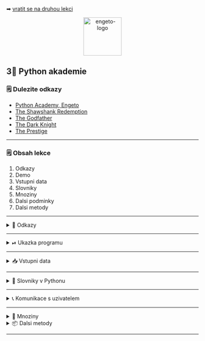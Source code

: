 ➡ [vratit se na druhou lekci](https://github.com/Bralor/python-academy/tree/lekce02)

<p align="center">
  <img alt="engeto-logo" width="100px" src="https://engeto.cz/wp-content/uploads/2019/01/engeto-square.png" />
</p>

## 3⃣ Python akademie
### 🗒 Dulezite odkazy
- [Python Academy, Engeto]()
- [The Shawshank Redemption]()
- [The Godfather]()
- [The Dark Knight]()
- [The Prestige]()
---

### 🗒 Obsah lekce
1. Odkazy
2. Demo
3. Vstupni data
4. Slovniky
5. Mnoziny
6. Dalsi podminky
7. Dalsi metody
---

<details>
  <summary>📔 Odkazy</summary>
</br >
  - [Vzdelavaci platforma Engeta](https://engeto.com)
  - [Vstupni data, Shawshank Redemption](https://www.imdb.com/title/tt0111161/?ref_=fn_al_tt_1)
  - [Vstupni data, Godfather](https://www.imdb.com/title/tt0068646/?ref_=fn_al_tt_1)
  - [Vstupni data, Dark Knight](https://www.imdb.com/title/tt0468569/?ref_=fn_al_tt_1)
  - [Vstupni data, Prestige](https://www.imdb.com/title/tt0482571/?ref_=fn_al_tt_1)

</details>

---

<details>
  <summary>⏯  Ukazka programu</summary>
</br >
  1. ✌  [Stahnete si treti lekci jako **zip**](https://github.com/Bralor/python-academy/archive/lekce03.zip)
  2. 💪 Presunte se ke stazenemu souboru
  3. 🙏 Spustte soubor **movies** v PyCharm
  4. 🐍 Spustte program pomoci klaves **ctrl+shift+F10**
  5. 🎥 Zkousejte!

</details>

---

<details>
  <summary>📥 Vstupni data</summary>

  ##### The Shawshank redemption
  ```python
  film_1 = {
    "JMENO": "Shawshank Redemption",
    "HODNOCENI": "93/100",
    "ROK": 1994,
    "REZISER": "Frank Darabont",
    "STOPAZ": 144,
    "HRAJI": ("Tim Robbins", "Morgan Freeman", "Bob Gunton", "William Sadler",
      "Clancy Brown", "Gil Bellows", "Mark Rolston", "James Whitmore",
      "Jeffrey DeMunn", "Larry Brandenburg"
     )
  }
  ```

  ##### The Godfather
  ```python
  film_2 = {
    "JMENO": "The Godfather",
    "HODNOCENI": "92/100",
    "ROK": 1972,
    "REZISER": "Francis Ford Coppola",
    "STOPAZ": 175,
    "HRAJI": ("Marlon Brando", "Al Pacino", "James Caan",
      "Richard S. Castellano", "Robert Duvall", "Sterling Hayden",
      "John Marley", "Richard Conte"
    )
  }
  ```

  ##### The Dark knight
  ```python
  film_3 = {
    "JMENO": "The Dark Knight",
    "HODNOCENI": "90/100",
    "ROK": 2008,
    "REZISER": "Christopher Nolan",
    "STOPAZ": 152,
    "HRAJI": ("Christian Bale", "Heath Ledger", "Aaron Eckhart",
      "Michael Caine", "Maggie Gyllenhaal", "Gary Oldman", "Morgan Freeman",
      "Monique Gabriela", "Ron Dean", "Cillian Murphy"
    )
  }
  ```

  ##### The Prestige
  ```python
  film_4 = {
    "JMENO": "The Prestige",
    "HODNOCENI": "85/100",
    "ROK": 2006,
    "REZISER": "Christopher Nolan",
    "STOPAZ": 130,
    "HRAJI": ("Hugh Jackman", "Christian Bale", "Michael Caine",
      "Piper Perabo", "Rebecca Hall", "Scarlett Johansson", "Samantha Mahurin",
      "David Bowie"
    )
  }
  ```
</details>

---

<details>
  <summary>📔 Slovniky v Pythonu</summary>

  ##### 📂 Vytvorime adresar & novy soubor
  <details>
    <summary>🔽 Zjisti vice...</summary>

    Vytvorime prazdny adresar pro jednotlive lekce a do nej dalsi:
    ```
    mkdir python-akademie
    mkdir python-akademie/lekce03
    ```

    ```
    touch movies.py       # Linux
    copy nul "movies.py"  # Windows
    ```

  </details>

  ##### ❓Co je to slovnik
  - **standartni datovy typ** Pythonu
  - tvoreny pary **klic: hodnota**
  - podle **klice** vratim (mapuji) **hodnotu** (ne naopak)
  - klic je **unikatni** (napr. retezec, cislo)
  - hodnota nemusi byt (napr. retezec, cislo, seznam, ntice, jiny slovnik)
  - nelze indexovat jako seznamy/ntice
  - nemaji poradi jako seznamy/ntice

  ##### 📓 Vytvorime prazdny slovnik
  ```python
  filmovy_slovnik = {}      # 1. zpusob
  filmovy_slovnik = dict()  # 2. zpusob
  ```

  ##### 🗝 Vlozime prvni klic
  Tak jak jsme pouzivali hranate zavorky u seznamu, je pouzijeme i u slovniku.
  Ale v tentokrat pro vytvoreni **klice a jeho **hodnoty**.
  ```python
  filmovy_slovnik["jmeno"] = None
  ```
  ##### 👑 Pridame hodnotu
  ```python
  filmovy_slovnik["jmeno"] = "Matous"
  ```

  ##### 😱 Pridame seznam jako hodnotu
  Do slovniku muzeme ke klici ulozit nejen cisla ci slova. Muzeme ulozit i
  seznamy a ntice:
  ```python
  PISMENA = ["a", "b", "c", "d"]
  filmovy_slovnik["pismena"] = PISMENA
  ```

  ##### 🤦 Slovnik ve slovniku
  Do slovniku muzu vlozit i jine slovniky:
  ```python
  vnoreny_slovnik_1 = {"jmeno": "Lukas"}
  vnoreny_slovnik_2 = {"jmeno": "Jan"}

  filmovy_slovnik["1_slovnik"] = vnoreny_slovnik_1
  filmovy_slovnik["2_slovnik"] = vnoreny_slovnik_2
  ```

  ##### ⏪ Odstranime klice & hodnoty
  - funkce `del`
  - metoda `pop`
  - metoda `popitem`
  ```python
  del filmovy_slovnik["1_slovnik"]
  filmovy_slovnik.pop("2_slovnik")
  ```

</details>

---

<details>
  <summary>📞 Komunikace s uzivatelem</summary>

  #### 📡 Pozdravime uzivatele
  Nejprve pozdravime uzivatele:
  ```python
  print("VITEJTE V NASEM FILMOVEM SLOVNIKU!")
  ```
  #### 📖 Doplnime oddelovac
  Jde jen o vizualni prvek v ramci prikazoveho radku:
  ```python
  ODDELOVAC = "=" * 76

  print("VITEJTE V NASEM FILMOVEM SLOVNIKU!")
  print(ODDELOVAC)
  ```

  #### 🔄 Zarovnani textu
  Retezec muzeme zarovnat pomoci **metod**:
  - metoda `center`
  - metoda `ljust`
  - metoda `rjust`
  ```python
  ODDELOVAC = "=" * 76

  print("VITEJTE V NASEM FILMOVEM SLOVNIKU!".center(76, " "))
  print(ODDELOVAC)
  ```

  #### 🔝 Vypiseme nabidku
  Vypiseme nabidku, kterou bude mit uzivatel k dispozici (pozdeji doplnime):
  ```python
  print(ODDELOVAC)
  print("Vitejte v nasi skromne filmove databazi".center(76, " "))

  print(
  f"""{ODDELOVAC}
  VYBERTE KATEGORII:
  {ODDELOVAC}
  {'VSECHNY FILMY | DETAILY FILMU | SPOLECNI HERCI | VSICHNI REZISERI'.center(76, " ")}
  {ODDELOVAC}"""
  )
  ```

  #### ☠  Volitelne klicove argumenty
  U funkce `print` nas budou zajimat tyto:
  - `end`
  - `sep`

  Pouziti argumentu `end`:
  ```python
  ODDELOVAC = "=" * 76

  print(
    "VITEJTE V NASEM FILMOVEM SLOVNIKU!".center(76, " "),
    end=f"\n{ODDELOVAC}"
  )
  ```

  Pouziti argumentu `sep`:
  ```python
  ODDELOVAC = "=" * 76

  print(
    "VYBERTE KATEGORII:",
    f"{'VSECHNY FILMY | DETAILY FILMU | SPOLECNI HERCI | VSICHNI REZISERI'.center(76, " ")}",
    sep=f"\n{ODDELOVAC}"
  )
  ```
---

<details>
  <summary>🆎 Podminkovy zapis</summary>

  #### 🌲 Strom podminek
  Podminky nam umozni vzdy vybrat jeden proces, ktery budeme chtit aplikovat.
  Mame 4 ruzne procesy, takze potrebujeme vytvorit 4 ruzne podminky:
  ```python
  # bud TOTO
  # nebo TOTO
  # nebo TOTO
  # jinak TOTO
  ```

  #### ✅ Vyber uzivatele
  Uzivatel si musi nejprve vybrat jednu moznost. Kod musi fungovat jak pro mala,
  tak pro velka pismena:
  ```python
  vyber = input("VYBERTE MOZNOST: ").lower()
  ```

  #### 🎬 Vypis vsechny filmy
  Prvni vetev naseho podminkoveho zapisu vrati jmena vsech filmu. Pomohou nam
  pohledy slovniku (metody slovniku):
  - `items` - vrati objekt s klici a jejich hodnotami
  - `keys` - vrati objekt s klici
  - `values` - vrati objekt s hodnotami
  
  Nasledne prevedeme vysledny objekt pomoci built-in funkce `list`:
  ```python
  if vyber == "vsechny filmy":
    print(ODDELOVAC)
    print(f"Mame v nabidce tyto snimky:")
    print(list(filmovy_slovnik.keys()))
    print(ODDELOVAC)
  ```

  #### 🔎 Detaily filmu
  Druha podminka bude mit na starost obstarat vystup, ktery zahrnuje obsah
  jednotlivych vnitrnich slovniku (tedy detaily konkretniho filmu).
  - `get` - pokud najde klic, vrati jeho hodnotu
  - `setdefault` - nastavi novy klic s hodnotou

  Film pak muzeme ziskat pomoci dalsi metody slovniku `get`. Tato metoda ma
  za cil jedine, najde klic, ktery ji zadame a ona vrati jeho hodnotu.
  Volitelne pak muzeme nastavit, co vrati, pokud hledany klic nenajde.
  ```python
  elif vyber == "detaily filmu":
    print(ODDELOVAC)
    print(list(filmovy_slovnik.keys()))
    print(ODDELOVAC)

    vyber_filmu = input("VYBERTE FILM: ")
    print(ODDELOVAC)
    pprint(filmovy_slovnik.get(vyber_filmu, "Vami zadany film neni v db"))
  ```

</details>
</details>

---

<details>
  <summary>🔢 Mnoziny</summary>

  #### 📊 Obecne
  Mnozina neboli set je opet neserazena kolekce udaju, ktera je typicka tim,
  ze uvnitr nenajdeme zadnou hodnotu dvakrat. Sety se pouzivaji zejmena kvuli
  svym matematickym operacim.
  - sjednoceni (`union`/ `|`)
  - prunik (`intersection`/ `&`)
  - rozdil (`difference`/ `-`)
  - symetricky rozdil (`^`)
  
  #### 📌 Vytvorime mnozinu
  ```python
  prvni_set = set()
  print(type(prvni_set))

  druhy_set = {"Matous", "Marek", "Lukas", "Jan"}
  print(type(druhy_set))
  ```

  #### 🔁 Pridavame, odebirame
  - `add`
  - `discard`
  ```python
  novy_set = set()

  novy_set.add("Matous")
  novy_set.add("Marek")
  print(novy_set)

  novy_set.discard("Matous")
  print(novy_set)
  ```

  #### 🎎 Spolecni herci
  Dalsi funkci bude zjistit spolecne herce pro dva ruzne filmy.
  ```python
  set1 = {"Pavel", "Matous", "Tomas", "Martin"}
  set2 = {"Martin", "Petr", "Vojtech"}

  print(set1 & set2)  # "Martin"
  ```
  Dokonceni dalsi podminky:
  ```python
  elif vyber == "spolecni herci":
      print(ODDELOVAC)
      print(list(filmovy_slovnik.keys()))
      print(ODDELOVAC)

      film1 = input("VYBERTE I. FILM: ")
      film2 = input("VYBERTE II. FILM: ")

      herci_film1 = set(filmovy_slovnik[film1]["HRAJI"])
      herci_film2 = set(filmovy_slovnik[film2]["HRAJI"])

      prunik = herci_film1 & herci_film2
      print(
          f"SPOLECNI HERCI PRO *{filmovy_slovnik[film1]['JMENO']}* \
          A *{filmovy_slovnik[film2]['JMENO']}*: {prunik}"
      )
  ```

  #### 📢 Vsichni reziseri
  Nakonec chceme zapsat podminkovou vetev, ktera nam vrati vsechny rezisery.
  ```python
  elif "reziseri" in vyber:
      print(ODDELOVAC)
      set_reziseri = (
          filmovy_slovnik["The Dark Knight"]["REZISER"],
          filmovy_slovnik["The Godfather"]["REZISER"],
          filmovy_slovnik["Shawshank Redemption"]["REZISER"],
          filmovy_slovnik["The Prestige"]["REZISER"]
      )

      print("VSICHNI REZISERI V NASEM SEZNAMU:")
      print(f"{set_reziseri}")
  ```

</details>

<details>
  <summary> 📦 Dalsi metody</summary>

  #### 🔢 Podmnozina
<details>
  <summary> 🔽 vice o...</summary>

  Jde o dalsi metodu typickou pro mnoziny...

</details>

  #### 🔢 Disjoint
<details>
  <summary> 🔽 vice o...</summary>

  Jde o dalsi metodu typickou pro mnoziny...

</details>

</details>

---

